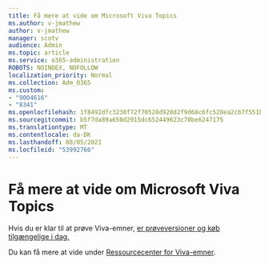 ```yaml
---
title: Få mere at vide om Microsoft Viva Topics
ms.author: v-jmathew
author: v-jmathew
manager: scotv
audience: Admin
ms.topic: article
ms.service: o365-administration
ROBOTS: NOINDEX, NOFOLLOW
localization_priority: Normal
ms.collection: Adm_O365
ms.custom:
- "9004616"
- "8341"
ms.openlocfilehash: 1f8492dfc3238f72f70528d920d2f9d68c6fc528ea2cb7f551b178c163255916
ms.sourcegitcommit: b5f7da89a650d2915dc652449623c78be6247175
ms.translationtype: MT
ms.contentlocale: da-DK
ms.lasthandoff: 08/05/2021
ms.locfileid: "53992766"
---
```

# <a name="learn-more-about-microsoft-viva-topics"></a>Få mere at vide om Microsoft Viva Topics

Hvis du er klar til at prøve Viva-emner, [er prøveversioner og køb tilgængelige i dag.](https://aka.ms/BuyVivaTopics)

Du kan få mere at vide under [Ressourcecenter for Viva-emner](https://aka.ms/viva/topics/resources).
